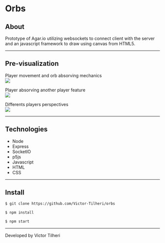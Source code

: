 # Orbs

## About

Prototype of Agar.io utilizing websockets to connect client with the server and an javascript framework to draw using canvas from HTML5.

---

## Pre-visualization
Player movement and orb absorving mechanics<br>
<img src="https://media.giphy.com/media/aUaawV2xmp0TwAq7E6/giphy.gif"/><br>

Player absorving another player feature<br>
<img src="https://media.giphy.com/media/94k7EsEi7N3T3kJKAg/giphy.gif"/><br>

Differents players perspectives<br>
<img src="https://media.giphy.com/media/vnnT7bHBKtB6iccRPm/giphy.gif"/><br>

---

## Technologies

- Node
- Express
- SocketIO
- p5js
- Javascript
- HTML
- CSS

---

## Install

```bash 
$ git clone https://github.com/Victor-Tilheri/orbs

$ npm install

$ npm start
```

---

Developed by Victor Tilheri
